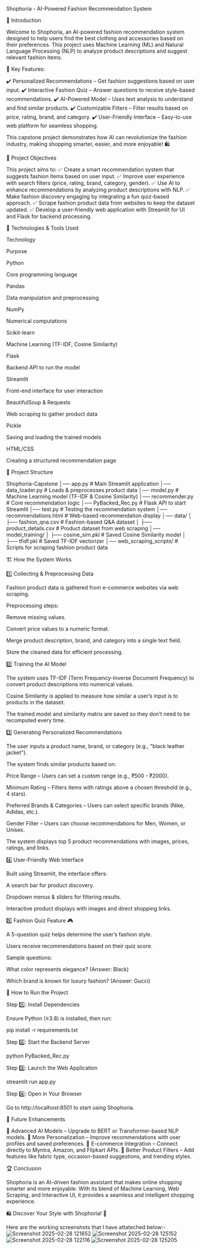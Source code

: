 Shophoria - AI-Powered Fashion Recommendation System

📌 Introduction

Welcome to Shophoria, an AI-powered fashion recommendation system designed to help users find the best clothing and accessories based on their preferences. This project uses Machine Learning (ML) and Natural Language Processing (NLP) to analyze product descriptions and suggest relevant fashion items.

🌟 Key Features:

✔️ Personalized Recommendations – Get fashion suggestions based on user input.
✔️ Interactive Fashion Quiz – Answer questions to receive style-based recommendations.
✔️ AI-Powered Model – Uses text analysis to understand and find similar products.
✔️ Customizable Filters – Filter results based on price, rating, brand, and category.
✔️ User-Friendly Interface – Easy-to-use web platform for seamless shopping.

This capstone project demonstrates how AI can revolutionize the fashion industry, making shopping smarter, easier, and more enjoyable! 🛍️

🎯 Project Objectives

This project aims to:
✅ Create a smart recommendation system that suggests fashion items based on user input.
✅ Improve user experience with search filters (price, rating, brand, category, gender).
✅ Use AI to enhance recommendations by analyzing product descriptions with NLP.
✅ Make fashion discovery engaging by integrating a fun quiz-based approach.
✅ Scrape fashion product data from websites to keep the dataset updated.
✅ Develop a user-friendly web application with Streamlit for UI and Flask for backend processing.

🔧 Technologies & Tools Used

Technology

Purpose

Python

Core programming language

Pandas

Data manipulation and preprocessing

NumPy

Numerical computations

Scikit-learn

Machine Learning (TF-IDF, Cosine Similarity)

Flask

Backend API to run the model

Streamlit

Front-end interface for user interaction

BeautifulSoup & Requests

Web scraping to gather product data

Pickle

Saving and loading the trained models

HTML/CSS

Creating a structured recommendation page

📂 Project Structure

Shophoria-Capstone
│── app.py                    # Main Streamlit application
│── data_loader.py            # Loads & preprocesses product data
│── model.py                  # Machine Learning model (TF-IDF & Cosine Similarity)
│── recommender.py            # Core recommendation logic
│── PyBacked_Rec.py           # Flask API to start Streamlit
│── test.py                   # Testing the recommendation system
│── recommendations.html      # Web-based recommendation display
│── data/
│   ├── fashion_qna.csv       # Fashion-based Q&A dataset
│   ├── product_details.csv   # Product dataset from web scraping
│── model_training/
│   ├── cosine_sim.pkl        # Saved Cosine Similarity model
│   ├── tfidf.pkl             # Saved TF-IDF vectorizer
│── web_scraping_scripts/     # Scripts for scraping fashion product data

🏗️ How the System Works

1️⃣ Collecting & Preprocessing Data

Fashion product data is gathered from e-commerce websites via web scraping.

Preprocessing steps:

Remove missing values.

Convert price values to a numeric format.

Merge product description, brand, and category into a single text field.

Store the cleaned data for efficient processing.

2️⃣ Training the AI Model

The system uses TF-IDF (Term Frequency-Inverse Document Frequency) to convert product descriptions into numerical values.

Cosine Similarity is applied to measure how similar a user’s input is to products in the dataset.

The trained model and similarity matrix are saved so they don’t need to be recomputed every time.

3️⃣ Generating Personalized Recommendations

The user inputs a product name, brand, or category (e.g., "black leather jacket").

The system finds similar products based on:

Price Range – Users can set a custom range (e.g., ₹500 - ₹2000).

Minimum Rating – Filters items with ratings above a chosen threshold (e.g., 4 stars).

Preferred Brands & Categories – Users can select specific brands (Nike, Adidas, etc.).

Gender Filter – Users can choose recommendations for Men, Women, or Unisex.

The system displays top 5 product recommendations with images, prices, ratings, and links.

4️⃣ User-Friendly Web Interface

Built using Streamlit, the interface offers:

A search bar for product discovery.

Dropdown menus & sliders for filtering results.

Interactive product displays with images and direct shopping links.

5️⃣ Fashion Quiz Feature 🎮

A 5-question quiz helps determine the user’s fashion style.

Users receive recommendations based on their quiz score.

Sample questions:

What color represents elegance? (Answer: Black)

Which brand is known for luxury fashion? (Answer: Gucci)

🚀 How to Run the Project

Step 1️⃣: Install Dependencies

Ensure Python (≥3.8) is installed, then run:

pip install -r requirements.txt

Step 2️⃣: Start the Backend Server

python PyBacked_Rec.py

Step 3️⃣: Launch the Web Application

streamlit run app.py

Step 4️⃣: Open in Your Browser

Go to http://localhost:8501 to start using Shophoria.

📌 Future Enhancements

🔹 Advanced AI Models – Upgrade to BERT or Transformer-based NLP models.
🔹 More Personalization – Improve recommendations with user profiles and saved preferences.
🔹 E-commerce Integration – Connect directly to Myntra, Amazon, and Flipkart APIs.
🔹 Better Product Filters – Add features like fabric type, occasion-based suggestions, and trending styles.

🏆 Conclusion

Shophoria is an AI-driven fashion assistant that makes online shopping smarter and more enjoyable. With its blend of Machine Learning, Web Scraping, and Interactive UI, it provides a seamless and intelligent shopping experience.

🛍️ Discover Your Style with Shophoria! 🎉


Here are the working screenshots that I have attateched below:- 
![Screenshot 2025-02-28 121652](https://github.com/user-attachments/assets/da989c6e-5f08-4aa1-a049-4d200ad87ec2)
![Screenshot 2025-02-28 125152](https://github.com/user-attachments/assets/5525cdc2-7c47-468b-9f79-df8aeb3fc668)
![Screenshot 2025-02-28 122116](https://github.com/user-attachments/assets/ac98724e-b573-48e9-8699-7e75054ffe54)
![Screenshot 2025-02-28 125205](https://github.com/user-attachments/assets/829daf46-f2b6-4ad7-b18c-8827a812bdf1)


